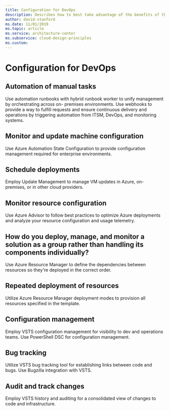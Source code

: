 ```yaml
---
title: Configuration for DevOps
description: Describes how to best take advantage of the benefits of the cloud to minimize your cost.
author: david-stanford
ms.date: 11/01/2019
ms.topic: article
ms.service: architecture-center
ms.subservice: cloud-design-principles
ms.custom: 
---
```


# Configuration for DevOps

## Automation of manual tasks

Use automation runbooks with hybrid runbook worker to unify management by orchestrating across on- premises environments. Use webhooks to provide a way to fulfill requests and ensure continuous delivery and operations by triggering automation from ITSM, DevOps, and monitoring systems.

## Monitor and update machine configuration

Use Azure Automation State Configuration to provide configuration management required for enterprise environments.

## Schedule deployments

Employ Update Management to manage VM updates in Azure, on- premises, or in other cloud providers.

## Monitor resource configuration

Use Azure Advisor to follow best practices to optimize Azure deployments and analyze your resource configuration and usage telemetry.

## How do you deploy, manage, and monitor a solution as a group rather than handling its components individually?

Use Azure Resource Manager to define the dependencies between resources so they're deployed in the correct order.

## Repeated deployment of resources

Utilize Azure Resource Manager deployment modes to provision all resources specified in the template.

## Configuration management

Employ VSTS configuration management for visibility to dev and operations teams. Use PowerShell DSC for configuration management.

## Bug tracking

Utilize VSTS bug tracking tool for establishing links between code and bugs. Use Bugzilla integration with VSTS.

## Audit and track changes

Employ VSTS history and auditing for a consolidated view of changes to code and infrastructure.